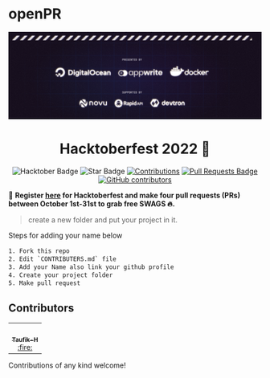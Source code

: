 # openPR

<p align="center">
    <a href="https://hacktoberfest.digitalocean.com/">
        <img src="https://github.com/Taufik-H/openPR/blob/main/Taufik-H/assets/hacktoberfestsupport.png?raw=true" alt="Hacktoberfest2022">
    </a>
</p>
<h1 align="center"> Hacktoberfest 2022 🎉</h1>
<div align="center">
<img src="https://img.shields.io/badge/hacktoberfest-2022-blueviolet" alt="Hacktober Badge"/>
<img src="https://img.shields.io/static/v1?label=%F0%9F%8C%9F&message=If%20Useful&style=style=flat&color=BC4E99" alt="Star Badge"/>
<a href="https://github.com/Taufik-H" ><img src="https://img.shields.io/badge/Contributions-welcome-violet.svg?style=flat&logo=git" alt="Contributions" /></a>
<a href="https://github.com/Taufik-H/openPR/pulls"><img src="https://img.shields.io/github/issues-pr/Taufik-H/openPR" alt="Pull Requests Badge"/></a>
<a href="https://github.com/Taufik-H/openPR/graphs/contributors"><img alt="GitHub contributors" src="https://img.shields.io/github/contributors/Taufik-H/openPR?color=2b9348"></a>
</div>

📢 **Register [here](https://hacktoberfest.digitalocean.com) for Hacktoberfest and make four pull requests (PRs) between October 1st-31st to grab free SWAGS 🔥.**

> create a new folder and put your project in it.

Steps for adding your name below

    1. Fork this repo
    2. Edit `CONTRIBUTERS.md` file
    3. Add your Name also link your github profile
    4. Create your project folder
    5. Make pull request

## Contributors

<!-- ALL-CONTRIBUTORS-LIST:START - Do not remove or modify this section -->

<table>
<tr>

<td align="center">
    <a href="https://github.com/Taufik-H">
    <kbd>
        <img src="https://avatars3.githubusercontent.com/Taufik-H?size=400" width="100px;" alt=""/>
    </kbd>
    <br />
        <sub>
            <b>Taufik-H</b>
        </sub>
    </a>
    <br />
    <a href="https://github.com/Taufik-H/openPR/commits?author=Taufik-H" title="Code"> :fire: </a> 
</td>

</tr>
</table>

<!-- markdownlint-enable -->
<!-- prettier-ignore-end -->
<!-- ALL-CONTRIBUTORS-LIST:END -->

Contributions of any kind welcome!
